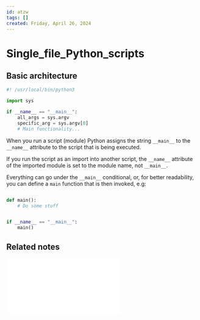 ```yaml
---
id: atzw
tags: []
created: Friday, April 26, 2024
---
```


# Single_file_Python_scripts

## Basic architecture

```py
#! /usr/local/bin/python3

import sys

if __name__ == "__main__":
    all_args = sys.argv
    specific_arg = sys.argv[0]
    # Main functionality...
```

When you run a script (module) Python assigns the string `__main__` to the
`__name__` attribute to the script that is being executed.

If you run the script as an import into another script, the `__name__` attribute
of the imported module is set to the module name, not `__main__`.

Everything can go under the `__main__` conditional, or, for better readability,
you can define a `main` function that is then invoked, e.g:

```py

def main():
    # Do some stuff


if __name__ == "__main__":
    main()

```

## Related notes

![Python modules and imports](./Python_modules_and_imports.md)

